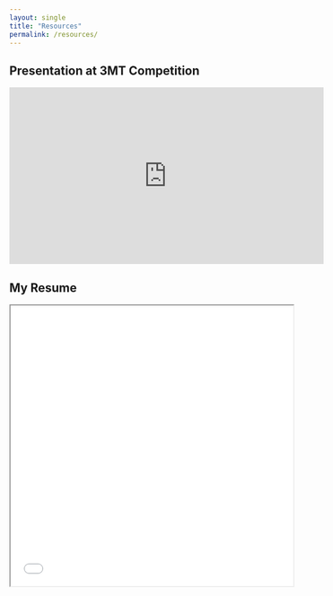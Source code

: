 ```yaml
---
layout: single
title: "Resources"
permalink: /resources/
---
```


[//]: # (You can [get the PDF]&#40;{{ site.url }}/assets/files/Humayun-Kayesh-CV.pdf&#41; directly.)

## Presentation at 3MT Competition 

<iframe width="560" height="315" src="https://www.youtube.com/embed/WoJPA9hfjs8" title="YouTube video player" frameborder="0" allow="accelerometer; autoplay; clipboard-write; encrypted-media; gyroscope; picture-in-picture" allowfullscreen></iframe>

## My Resume

<iframe src="{{ site.url }}/assets/files/Humayun-Kayesh-resume.pdf" height="500px" width="100%"></iframe>
